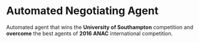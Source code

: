 # Automated Negotiating Agent
Automated agent that wins the **University of Southampton** competition and **overcome** the best agents of **2016 ANAC** international competition. 
